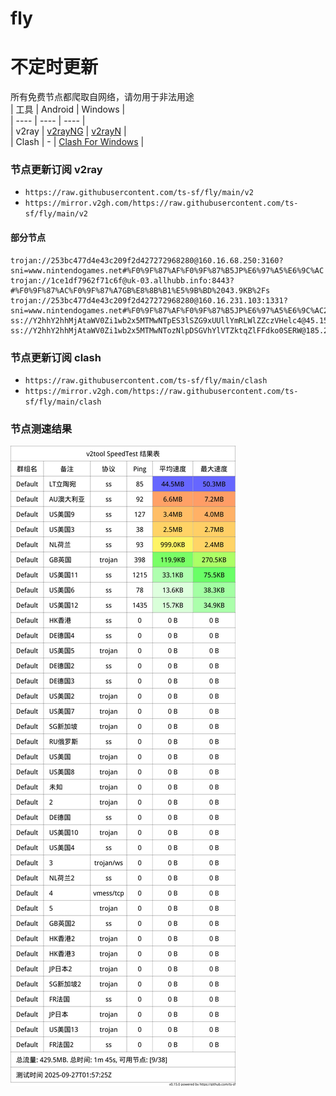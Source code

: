 # fly
# 不定时更新
所有免费节点都爬取自网络，请勿用于非法用途  
|  工具  | Android  | Windows  |  
|  ----  | ----   | ----  |  
| v2ray  | [v2rayNG](https://github.com/2dust/v2rayNG/releases) | [v2rayN](https://github.com/2dust/v2rayN/releases) |  
| Clash  | - | [Clash For Windows](https://github.com/2dust/clashN/releases) | 
  
### 节点更新订阅  v2ray
- `https://raw.githubusercontent.com/ts-sf/fly/main/v2`  
- `https://mirror.v2gh.com/https://raw.githubusercontent.com/ts-sf/fly/main/v2`  

#### 部分节点  
``` 
trojan://253bc477d4e43c209f2d427272968280@160.16.68.250:3160?sni=www.nintendogames.net#%F0%9F%87%AF%F0%9F%87%B5JP%E6%97%A5%E6%9C%AC
trojan://1ce1df7962f71c6f@uk-03.allhubb.info:8443?#%F0%9F%87%AC%F0%9F%87%A7GB%E8%8B%B1%E5%9B%BD%2043.9KB%2Fs
trojan://253bc477d4e43c209f2d427272968280@160.16.231.103:1331?sni=www.nintendogames.net#%F0%9F%87%AF%F0%9F%87%B5JP%E6%97%A5%E6%9C%AC2
ss://Y2hhY2hhMjAtaWV0Zi1wb2x5MTMwNTpES3lSZG9xUUllYmRLWlZZczVHelc4@45.150.32.13:14628#%F0%9F%87%A9%F0%9F%87%AADE%E5%BE%B7%E5%9B%BD
ss://Y2hhY2hhMjAtaWV0Zi1wb2x5MTMwNTozNlpDSGVhYlVTZktqZlFFdko0SERW@185.242.86.156:54170#%F0%9F%87%B7%F0%9F%87%BARU%E4%BF%84%E7%BD%97%E6%96%AF
```
### 节点更新订阅  clash
- `https://raw.githubusercontent.com/ts-sf/fly/main/clash`  
- `https://mirror.v2gh.com/https://raw.githubusercontent.com/ts-sf/fly/main/clash`  

### 节点测速结果
![image](traffic.png)
